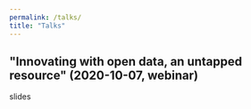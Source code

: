 ```yaml
---
permalink: /talks/
title: "Talks"
---
```


## "Innovating with open data, an untapped resource" (2020-10-07, webinar)
slides
